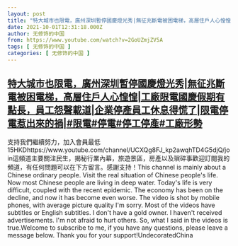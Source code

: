 ```yaml
---
layout: post
title: "特大城市也限電，廣州深圳暫停國慶燈光秀|無征兆斷電被困電梯，高層住戶人心惶惶|工廠限電國慶假期有點長，員工怨聲載道|企業停產員工休息得慌了|限電停電惹出來的禍|#限電#停電#停工停產#工廠形勢"
date: 2021-10-01T12:31:18.000Z
author: 无修饰的中国
from: https://www.youtube.com/watch?v=2GoUZmjZV5A
tags: [ 无修饰的中国 ]
categories: [ 无修饰的中国 ]
---
```

<!--1633091478000-->
[特大城市也限電，廣州深圳暫停國慶燈光秀|無征兆斷電被困電梯，高層住戶人心惶惶|工廠限電國慶假期有點長，員工怨聲載道|企業停產員工休息得慌了|限電停電惹出來的禍|#限電#停電#停工停產#工廠形勢](https://www.youtube.com/watch?v=2GoUZmjZV5A)
------

<div>
支持我們繼續努力，加入會員最低15HKDhttps://www.youtube.com/channel/UCXQg8FJ_kp2awqhTD4G5djQ/join這頻道主要關注民生，揭秘行業內幕，旅遊景區，房產以及瑣碎事歡迎訂閱我的頻道，有任何問題可以在下方留言。感謝支持！This channel is mainly about a Chinese ordinary people. Visit the real situation of Chinese people's life. Now most Chinese people are living in deep water. Today's life is very difficult, coupled with the recent epidemic. The economy has been on the decline, and now it has become even worse. The video is shot by mobile phones, with average picture quality I'm sorry. Most of the videos have subtitles or English subtitles. I don't have a gold owner. I haven't received advertisements. I'm not afraid to hurt others. So, what I said in the videos is true.Welcome to subscribe to me, if you have any questions, please leave a message below. Thank you for your support!UndecoratedChina
</div>
